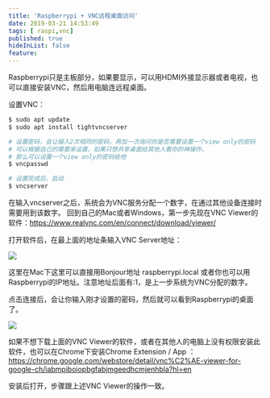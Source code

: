 ```yaml
---
title: 'Raspberrypi + VNC远程桌面访问'
date: 2019-03-21 14:53:49
tags: [ raspi,vnc]
published: true
hideInList: false
feature: 
---
```

Raspberrypi只是主板部分，如果要显示，可以用HDMI外接显示器或者电视，也可以直接安装VNC，然后用电脑连远程桌面。
<!-- more -->

设置VNC：

```bash
$ sudo apt update
$ sudo apt install tightvncserver

# 设置密码，会让输入2次相同的密码，再加一次询问你是否需要设置一个view only的密码
# 可以根据自己的需要来设置，如果只想共享桌面给其他人看你的神操作，
# 那么可以设置一个view only的密码给他
$ vncpasswd

# 设置完成后，启动
$ vncserver
```

在输入vncserver之后，系统会为VNC服务分配一个数字，在通过其他设备连接时需要用到该数字。
回到自己的Mac或者Windows，第一步先现在VNC Viewer的软件：https://www.realvnc.com/en/connect/download/viewer/

打开软件后，在最上面的地址条输入VNC Server地址：

![](/post-images/1571684092177.png)

这里在Mac下这里可以直接用Bonjour地址 raspberrypi.local 或者你也可以用Raspberrypi的IP地址。注意地址后面有:1，是上一步系统为VNC分配的数字。

点击连接后，会让你输入刚才设置的密码，然后就可以看到Raspberrypi的桌面了。

![](/post-images/1571684106583.png)


如果不想下载上面的VNC Viewer的软件，或者在其他人的电脑上没有权限安装此软件，也可以在Chrome下安装Chrome Extension / App ：
https://chrome.google.com/webstore/detail/vnc%C2%AE-viewer-for-google-ch/iabmpiboiopbgfabjmgeedhcmjenhbla?hl=en

安装后打开，步骤跟上述VNC Viewer的操作一致。
